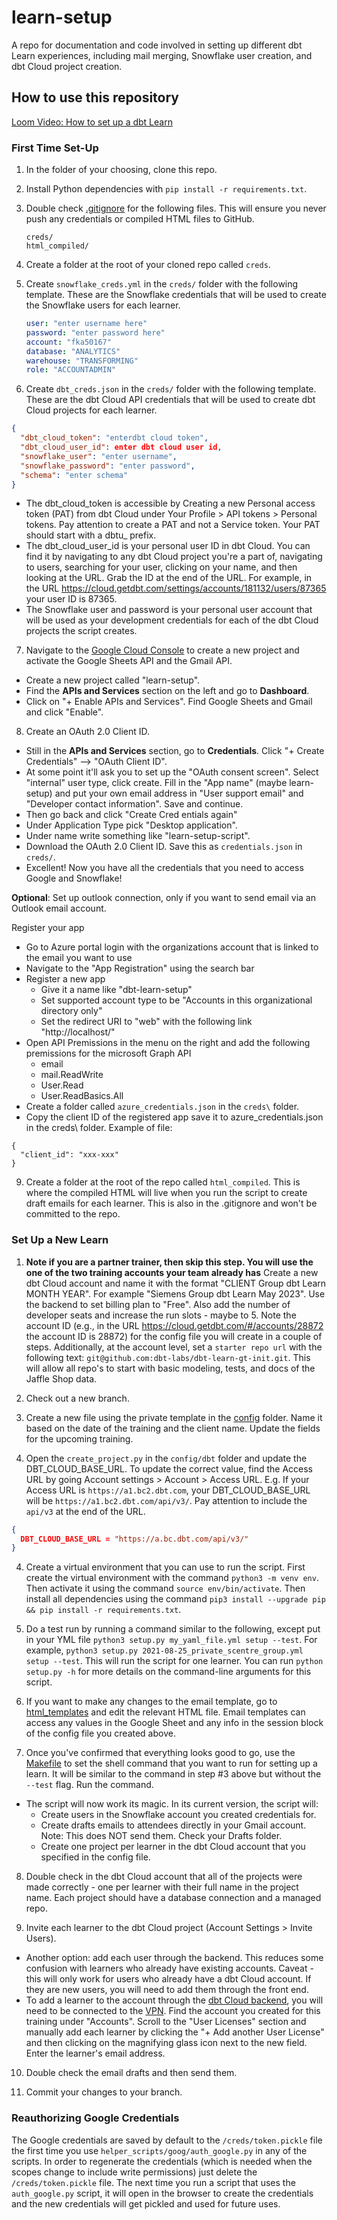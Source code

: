 # learn-setup

A repo for documentation and code involved in setting up different dbt Learn experiences, including mail merging, Snowflake user creation, and dbt Cloud project creation.

## How to use this repository

<!-- TODO: make new Loom video that includes the dbt Cloud project creation -->

[Loom Video: How to set up a dbt Learn](https://www.loom.com/share/59561da83d9b4dc59d22aaa0dc95c7e9)

### First Time Set-Up

1. In the folder of your choosing, clone this repo.

2. Install Python dependencies with `pip install -r requirements.txt`.

3. Double check [.gitignore](.gitignore) for the following files. This will ensure you never push any credentials or compiled HTML files to GitHub.

   ```
   creds/
   html_compiled/
   ```


4. Create a folder at the root of your cloned repo called `creds`.

5. Create `snowflake_creds.yml` in the `creds/` folder with the following template. These are the Snowflake credentials that will be used to create the Snowflake users for each learner.

   ```yml
   user: "enter username here"
   password: "enter password here"
   account: "fka50167"
   database: "ANALYTICS"
   warehouse: "TRANSFORMING"
   role: "ACCOUNTADMIN"
   ```

6. Create `dbt_creds.json` in the `creds/` folder with the following template. These are the dbt Cloud API credentials that will be used to create dbt Cloud projects for each learner.

  ```json
  {
    "dbt_cloud_token": "enterdbt cloud token",
    "dbt_cloud_user_id": enter dbt cloud user id,
    "snowflake_user": "enter username",
    "snowflake_password": "enter password",
    "schema": "enter schema"
  }
  ```

  - The dbt_cloud_token is accessible by Creating a new Personal access token (PAT) from dbt Cloud under Your Profile > API tokens > Personal tokens. Pay attention to create a PAT and not a Service token. Your PAT should start with a dbtu_ prefix.
  - The dbt_cloud_user_id is your personal user ID in dbt Cloud. You can find it by navigating to any dbt Cloud project you're a part of, navigating to users, searching for your user, clicking on your name, and then looking at the URL. Grab the ID at the end of the URL. For example, in the URL https://cloud.getdbt.com/settings/accounts/181132/users/87365 your user ID is 87365.
  - The Snowflake user and password is your personal user account that will be used as your development credentials for each of the dbt Cloud projects the script creates.

7. Navigate to the [Google Cloud Console](https://console.cloud.google.com/home) to create a new project and activate the Google Sheets API and the Gmail API.

- Create a new project called "learn-setup".
- Find the **APIs and Services** section on the left and go to **Dashboard**.
- Click on "+ Enable APIs and Services". Find Google Sheets and Gmail and click "Enable".

8. Create an OAuth 2.0 Client ID.

- Still in the **APIs and Services** section, go to **Credentials**. Click "+ Create Credentials" --> "OAuth Client ID".
- At some point it'll ask you to set up the "OAuth consent screen". Select "internal" user type, click create. Fill in the "App name" (maybe learn-setup) and put your own email address in "User support email" and "Developer contact information". Save and continue. 
- Then go back and click "Create Cred entials again"
- Under Application Type pick "Desktop application".
- Under name write something like "learn-setup-script".
- Download the OAuth 2.0 Client ID. Save this as `credentials.json` in `creds/`.
- Excellent! Now you have all the credentials that you need to access Google and Snowflake!

**Optional**: Set up outlook connection, only if you want to send email via an Outlook email account.

Register your app

- Go to Azure portal login with the organizations account that is linked to the email you want to use
- Navigate to the "App Registration" using the search bar
- Register a new app
   - Give it a name like "dbt-learn-setup"
   - Set supported account type to be "Accounts in this organizational directory only"
   - Set the redirect URI to "web" with the following link "http://localhost/"
- Open API Premissions in the menu on the right and add the following premissions for the microsoft Graph API
   - email
   - mail.ReadWrite
   - User.Read
   - User.ReadBasics.All
- Create a folder called `azure_credentials.json` in the `creds\` folder. 
- Copy the client ID of the registered app save it to azure_credentials.json in the creds\ folder. Example of file:

```
{
  "client_id": "xxx-xxx"
}
```


9. Create a folder at the root of the repo called `html_compiled`. This is where the compiled HTML will live when you run the script to create draft emails for each learner. This is also in the .gitignore and won't be committed to the repo.
   

### Set Up a New Learn

1. **Note if you are a partner trainer, then skip this step. You will use the one of the two training accounts your team already has**
Create a new dbt Cloud account and name it with the format "CLIENT Group dbt Learn MONTH YEAR". For example "Siemens Group dbt Learn May 2023". Use the backend to set billing plan to "Free". Also add the number of developer seats and increase the run slots - maybe to 5. Note the account ID (e.g., in the URL https://cloud.getdbt.com/#/accounts/28872 the account ID is 28872) for the config file you will create in a couple of steps.  Additionally, at the account level, set a `starter repo url` with the following text: `git@github.com:dbt-labs/dbt-learn-gt-init.git`.  This will allow all repo's to start with basic modeling, tests, and docs of the Jaffle Shop data.

2. Check out a new branch.

3. Create a new file using the private template in the [config](config) folder. Name it based on the date of the training and the client name. Update the fields for the upcoming training.

4. Open the `create_project.py` in the `config/dbt` folder and update the DBT_CLOUD_BASE_URL. To update the correct value, find the Access URL by going Account settings > Account > Access URL.  E.g. If your Access URL is `https://a1.bc2.dbt.com`, your DBT_CLOUD_BASE_URL will be `https://a1.bc2.dbt.com/api/v3/`. Pay attention to include the `api/v3` at the end of the URL.
```json
{
  DBT_CLOUD_BASE_URL = "https://a.bc.dbt.com/api/v3/" 
}
```

4. Create a virtual environment that you can use to run the script. First create the virtual environment with the command `python3 -m venv env`. Then activate it using the command `source env/bin/activate`. Then install all dependencies using the command `pip3 install --upgrade pip && pip install -r requirements.txt`.

5. Do a test run by running a command similar to the following, except put in your YML file `python3 setup.py my_yaml_file.yml setup --test`. For example, `python3 setup.py 2021-08-25_private_scentre_group.yml setup --test`. This will run the script for one learner. You can run `python setup.py -h` for more details on the command-line arguments for this script.

6. If you want to make any changes to the email template, go to [html_templates](html_templates) and edit the relevant HTML file. Email templates can access any values in the Google Sheet and any info in the session block of the config file you created above.

7. Once you've confirmed that everything looks good to go, use the [Makefile](Makefile) to set the shell command that you want to run for setting up a learn. It will be similar to the command in step #3 above but without the `--test` flag. Run the command.

- The script will now work its magic. In its current version, the script will:
  - Create users in the Snowflake account you created credentials for.
  - Create drafts emails to attendees directly in your Gmail account. Note: This does NOT send them. Check your Drafts folder.
  - Create one project per learner in the dbt Cloud account that you specified in the config file.

8. Double check in the dbt Cloud account that all of the projects were made correctly - one per learner with their full name in the project name. Each project should have a database connection and a managed repo.

9. Invite each learner to the dbt Cloud project (Account Settings > Invite Users).
  - Another option: add each user through the backend. This reduces some confusion with learners who already have existing accounts. Caveat - this will only work for users who already have a dbt Cloud account. If they are new users, you will need to add them through the front end.
  - To add a learner to the account through the [dbt Cloud backend](https://cloud.getdbt.com/backend/), you will need to be connected to the [VPN](https://www.notion.so/dbtlabs/VPN-Setup-Guide-e169db2aa0a24bfeb16396f92cadfb20). Find the account you created for this training under "Accounts". Scroll to the "User Licenses" section and manually add each learner by clicking the "+ Add another User License" and then clicking on the magnifying glass icon next to the new field. Enter the learner's email address. 

10. Double check the email drafts and then send them.

11. Commit your changes to your branch.


### Reauthorizing Google Credentials
The Google credentials are saved by default to the `/creds/token.pickle` file the first time you use `helper_scripts/goog/auth_google.py` in any of the scripts. In order to regenerate the credentials (which is needed when the scopes change to include write permissions) just delete the `/creds/token.pickle` file. The next time you run a script that uses the `auth_google.py` script, it will open in the browser to create the credentials and the new credentials will get pickled and used for future uses.
